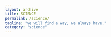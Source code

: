 ```yaml
---
layout: archive
title: SCIENCE
permalink: /science/
tagline: "we will find a way, we always have."
category: "science"
---
```

